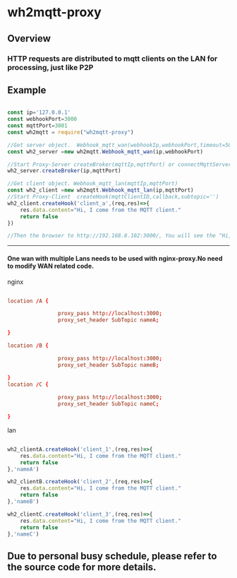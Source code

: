 # wh2mqtt-proxy

## Overview
### HTTP requests are distributed to mqtt clients on the LAN for processing, just like P2P

## Example

``` JavaScript

const ip='127.0.0.1'
const webhookPort=3000
const mqttPort=3001
const wh2mqtt = require("wh2mqtt-proxy")

//Get server object.  Webhook_mqtt_wan(webhookIp,webhookPort,timeout=5000)
const wh2_server =new wh2mqtt.Webhook_mqtt_wan(ip,webhookPort)

//Start Proxy-Server createBroker(mqttIp,mqttPort) or connectMqttServer(mqttUrl='mqtt:://ip:port')
wh2_server.createBroker(ip,mqttPort)

//Get client object. Webhook_mqtt_lan(mqttIp,mqttPort)
const wh2_client =new wh2mqtt.Webhook_mqtt_lan(ip,mqttPort)
//Start Proxy-Client  createHook(mqttClientID,callback,subtopic='')
wh2_client.createHook('client_a',(req,res)=>{
    res.data.content="Hi, I come from the MQTT client."    
    return false
})

//Then the browser to http://192.168.8.102:3000/, You will see the "Hi, I come from the MQTT client."  displayed on the page" .

```
---
#### One wan with multiple Lans needs to be used with nginx-proxy.No need to modify WAN related code.

nginx
```conf

location /A {

                proxy_pass http://localhost:3000;
                proxy_set_header SubTopic nameA;

}

location /B {

                proxy_pass http://localhost:3000;
                proxy_set_header SubTopic nameB;

}
location /C {
  
                proxy_pass http://localhost:3000;
                proxy_set_header SubTopic nameC;

}

```
lan
```JavaScript

wh2_clientA.createHook('client_1',(req,res)=>{
    res.data.content="Hi, I come from the MQTT client."    
    return false
},'nameA')

wh2_clientB.createHook('client_2',(req,res)=>{
    res.data.content="Hi, I come from the MQTT client."    
    return false
},'nameB')

wh2_clientC.createHook('client_3',(req,res)=>{
    res.data.content="Hi, I come from the MQTT client."    
    return false
},'nameC')

```

## Due to personal busy schedule, please refer to the source code for more details.